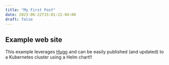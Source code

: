```yaml
---
title: "My First Post"
date: 2023-06-22T15:01:21-04:00
draft: false
---
```


## Example web site

This example leverages [Hugo](https://gohugo.io) and can be easily published (and updated) to a Kubernetes cluster using a Helm chart!!
